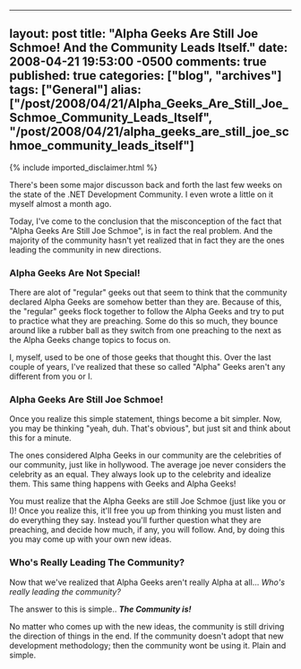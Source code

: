   ---
  layout: post
  title: "Alpha Geeks Are Still Joe Schmoe! And the Community Leads Itself."
  date: 2008-04-21 19:53:00 -0500
  comments: true
  published: true
  categories: ["blog", "archives"]
  tags: ["General"]
  alias: ["/post/2008/04/21/Alpha_Geeks_Are_Still_Joe_Schmoe_Community_Leads_Itself", "/post/2008/04/21/alpha_geeks_are_still_joe_schmoe_community_leads_itself"]
  ---
<!-- more -->
{% include imported_disclaimer.html %}
<p>
There&#39;s been some major discusson back and forth the last few weeks on the state of the .NET Development Community. I even wrote a little on it myself almost a month ago. 
</p>
<p>
Today, I&#39;ve come to the conclusion that the misconception of the fact that &quot;Alpha Geeks Are Still Joe Schmoe&quot;, is in fact the real problem. And the majority of the community hasn&#39;t yet realized that in fact they are the ones leading the community in new directions. 
</p>
<h3>Alpha Geeks&nbsp;Are&nbsp;Not&nbsp;Special!</h3>
<p>
There are alot of &quot;regular&quot; geeks out that seem to think that the community declared Alpha Geeks are somehow better than they are. Because of this, the &quot;regular&quot; geeks flock together to follow the Alpha Geeks and try to put to practice what they are preaching. Some do this so much, they bounce around like a rubber ball as they switch from one preaching to the next as the Alpha Geeks change topics to focus on. 
</p>
<p>
I, myself, used to be one of those geeks that thought this. Over the last couple of years, I&#39;ve realized that these so called &quot;Alpha&quot; Geeks aren&#39;t any different from you or I. 
</p>
<h3>Alpha Geeks Are Still Joe Schmoe!</h3>
<p>
Once you realize this simple statement, things become a bit simpler.&nbsp;Now, you may be thinking &quot;yeah, duh. That&#39;s obvious&quot;, but just sit and think about this for a minute. 
</p>
<p>
The ones considered Alpha Geeks in our community are the celebrities of our community, just like in hollywood. The average joe never considers the celebrity as an equal. They always look up to the celebrity and idealize them. This same thing happens with Geeks and Alpha Geeks! 
</p>
<p>
You must realize that the Alpha Geeks are still Joe Schmoe (just like you or I)!&nbsp;Once you realize this, it&#39;ll free you up from thinking you must listen and do everything they say.&nbsp;Instead you&#39;ll further question what they are preaching, and decide how much, if any, you will follow. And, by doing this you may come up with your own new ideas. 
</p>
<h3>Who&#39;s Really Leading The Community?</h3>
<p>
Now that we&#39;ve realized that Alpha Geeks aren&#39;t really Alpha at all... <em>Who&#39;s really leading the community?</em> 
</p>
<p>
The answer to this is simple..<em>&nbsp;<strong>The Community is!</strong></em> 
</p>
<p>
No matter who comes up with the new ideas, the community is still driving the direction of things in the end. If the community doesn&#39;t adopt that new development methodology; then the community wont be using it. Plain and simple. 
</p>
